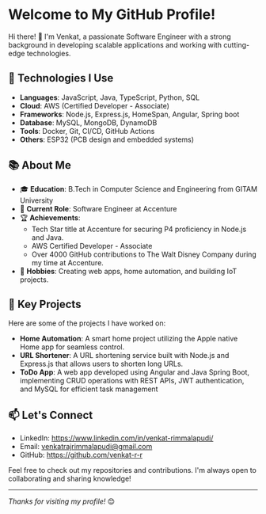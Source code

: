 <!---
- 👋 Hi, I’m @venkat-r-r
- 👀 I’m interested in coding
- 🌱 I’m currently learning spring boot and Angular
- 💞️ I’m looking to collaborate on any interesting project
- 📫 How to reach me ...

venkat-r-r/venkat-r-r is a ✨ special ✨ repository because its `README.md` (this file) appears on your GitHub profile.
You can click the Preview link to take a look at your changes.
--->
# Welcome to My GitHub Profile!

Hi there! 👋 I'm Venkat, a passionate Software Engineer with a strong background in developing scalable applications and working with cutting-edge technologies.

## 🔧 Technologies I Use
- **Languages**: JavaScript, Java, TypeScript, Python, SQL
- **Cloud**: AWS (Certified Developer - Associate)
- **Frameworks**: Node.js, Express.js, HomeSpan, Angular, Spring boot
- **Database**: MySQL, MongoDB, DynamoDB
- **Tools**: Docker, Git, CI/CD, GitHub Actions
- **Others**: ESP32 (PCB design and embedded systems)

## 📚 About Me
- 🎓 **Education**: B.Tech in Computer Science and Engineering from GITAM University
- 💼 **Current Role**: Software Engineer at Accenture
- 🏆 **Achievements**: 
  - Tech Star title at Accenture for securing P4 proficiency in Node.js and Java.
  - AWS Certified Developer - Associate
  - Over 4000 GitHub contributions to The Walt Disney Company during my time at Accenture.
- 🧩 **Hobbies**: Creating web apps, home automation, and building IoT projects.

## 🚀 Key Projects
Here are some of the projects I have worked on:
- **Home Automation**: A smart home project utilizing the Apple native Home app for seamless control.
- **URL Shortener**: A URL shortening service built with Node.js and Express.js that allows users to shorten long URLs.
- **ToDo App**: A web app developed using Angular and Java Spring Boot, implementing CRUD operations with REST APIs, JWT authentication, and MySQL for efficient task management

## 📫 Let's Connect
- LinkedIn: https://www.linkedin.com/in/venkat-rimmalapudi/
- Email: venkatrajrimmalapudi@gmail.com
- GitHub: https://github.com/venkat-r-r

Feel free to check out my repositories and contributions. I'm always open to collaborating and sharing knowledge!

---

_Thanks for visiting my profile!_ 😊
